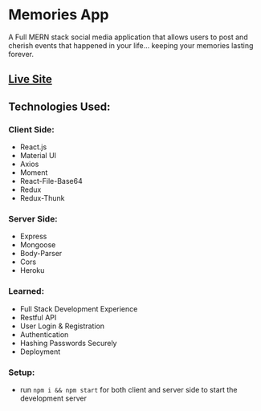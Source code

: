 # Memories App 

A Full MERN stack social media application that allows users to post and cherish events that happened in your life... keeping your memories lasting forever. 

## [Live Site](https://memories-app-tk.netlify.app/)

## Technologies Used: 
### Client Side: 
+ React.js 
+ Material UI 
+ Axios 
+ Moment
+ React-File-Base64 
+ Redux
+ Redux-Thunk

### Server Side: 
+ Express
+ Mongoose 
+ Body-Parser 
+ Cors 
+ Heroku 

### Learned: 
+ Full Stack Development Experience 
+ Restful API 
+ User Login & Registration
+ Authentication 
+ Hashing Passwords Securely
+ Deployment  

### Setup:
- run ```npm i && npm start``` for both client and server side to start the development server

